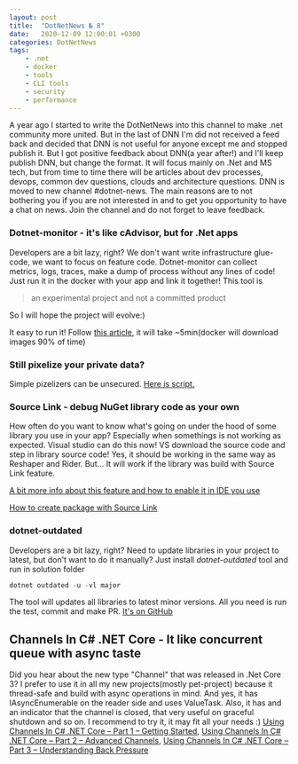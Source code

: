 ```yaml
---
layout: post
title:  "DotNetNews № 8"
date:   2020-12-09 12:00:01 +0300
categories: DotNetNews
tags:
    - .net
    - docker
    - tools
    - CLI tools
    - security
    - performance
---
```


A year ago I started to write the DotNetNews into this channel to make .net community more united. But in the last of DNN I'm did not received a feed back and decided that DNN is not useful for anyone except me and stopped publish it. But I got positive feedback about DNN(a year after!) and I'll keep publish DNN, but change the format. It will focus mainly on .Net and MS tech, but from time to time there will be articles about dev processes, devops, common dev questions, clouds and architecture questions. DNN is moved to new channel #dotnet-news. The main reasons are to not bothering you if you are not interested in and to get you opportunity to have a chat on news. Join the channel and do not forget to leave feedback.

### Dotnet-monitor - it's like cAdvisor, but for .Net apps

Developers are a bit lazy, right? We don't want write infrastructure glue-code, we want to focus on feature code. Dotnet-monitor can collect metrics, logs, traces, make a dump of process without any lines of code! Just run it in the docker with your app and link it together!
This tool is

> an experimental project and not a committed product

So I will hope the project will evolve:)

It easy to run it! Follow [this article](https://devblogs.microsoft.com/dotnet/introducing-dotnet-monitor/), it will take ~5min(docker will download images 90% of time)  


### Still pixelize your private data?

Simple pizelizers can be unsecured. [Here is script.](https://github.com/beurtschipper/Depix)

### Source Link - debug NuGet library code as your own

How often do you want to know what's going on under the hood of some library you use in your app? Especially when somethings is not working as expected. Visual studio can do this now! VS download the source code and step in library source code! Yes, it should be working in the same way as Reshaper and Rider. But... It will work if the library was build with Source Link feature.

[A bit more info about this feature and how to enable it in IDE you use](https://devblogs.microsoft.com/dotnet/improving-debug-time-productivity-with-source-link/)

[How to create package with Source Link](https://devblogs.microsoft.com/dotnet/producing-packages-with-source-link/)


### dotnet-outdated

Developers are a bit lazy, right? Need to update libraries in your project to latest, but don't want to do it manually? Just install *dotnet-outdated* tool and run in solution folder

```C#
dotnet outdated -u -vl major
```

The tool will updates all libraries to latest minor versions. All you need is run the test, commit and make PR. [It's on GitHub](https://github.com/dotnet-outdated/dotnet-outdated)

## Channels In C# .NET Core - It like concurrent queue with async taste

Did you hear about the new type "Channel" that was released in .Net Core 3? I prefer to use it in all my new projects(mostly pet-project) because it thread-safe and build with async operations in mind. And yes, it has IAsyncEnumerable on the reader side and uses ValueTask. Also, it has and an indicator that the channel is closed, that very useful on graceful shutdown and so on. I recommend to try it, it may fit all your needs :)
[Using Channels In C# .NET Core – Part 1 – Getting Started](https://dotnetcoretutorials.com/2020/11/24/using-channels-in-net-core-part-1-getting-started/),
[Using Channels In C# .NET Core – Part 2 – Advanced Channels](https://dotnetcoretutorials.com/2020/11/24/using-channels-in-net-core-part-2-advanced-channels/),
[Using Channels In C# .NET Core – Part 3 – Understanding Back Pressure](https://dotnetcoretutorials.com/2020/11/24/using-channels-in-net-core-part-3-understanding-back-pressure/)